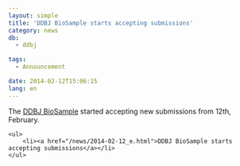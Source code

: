 ```yaml
---
layout: simple
title: 'DDBJ BioSample starts accepting submissions'
category: news
db:
  - ddbj

tags:
  - Announcement

date: 2014-02-12T15:06:15
lang: en
---
```


The <a href="/biosample/index-e.html">DDBJ BioSample</a> started accepting new submissions from 12th, February.

<dl>

    <ul>
        <li><a href="/news/2014-02-12_e.html">DDBJ BioSample starts accepting submissions</a></li>
    </ul>
</dl>
